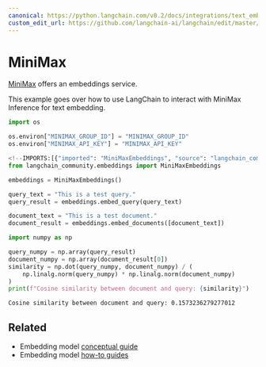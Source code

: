 ```yaml
---
canonical: https://python.langchain.com/v0.2/docs/integrations/text_embedding/minimax/
custom_edit_url: https://github.com/langchain-ai/langchain/edit/master/docs/docs/integrations/text_embedding/minimax.ipynb
---
```


# MiniMax

[MiniMax](https://api.minimax.chat/document/guides/embeddings?id=6464722084cdc277dfaa966a) offers an embeddings service.

This example goes over how to use LangChain to interact with MiniMax Inference for text embedding.

```python
import os

os.environ["MINIMAX_GROUP_ID"] = "MINIMAX_GROUP_ID"
os.environ["MINIMAX_API_KEY"] = "MINIMAX_API_KEY"
```

```python
<!--IMPORTS:[{"imported": "MiniMaxEmbeddings", "source": "langchain_community.embeddings", "docs": "https://api.python.langchain.com/en/latest/embeddings/langchain_community.embeddings.minimax.MiniMaxEmbeddings.html", "title": "MiniMax"}]-->
from langchain_community.embeddings import MiniMaxEmbeddings
```

```python
embeddings = MiniMaxEmbeddings()
```

```python
query_text = "This is a test query."
query_result = embeddings.embed_query(query_text)
```

```python
document_text = "This is a test document."
document_result = embeddings.embed_documents([document_text])
```

```python
import numpy as np

query_numpy = np.array(query_result)
document_numpy = np.array(document_result[0])
similarity = np.dot(query_numpy, document_numpy) / (
    np.linalg.norm(query_numpy) * np.linalg.norm(document_numpy)
)
print(f"Cosine similarity between document and query: {similarity}")
```
```output
Cosine similarity between document and query: 0.1573236279277012
```

## Related

- Embedding model [conceptual guide](/docs/concepts/#embedding-models)
- Embedding model [how-to guides](/docs/how_to/#embedding-models)